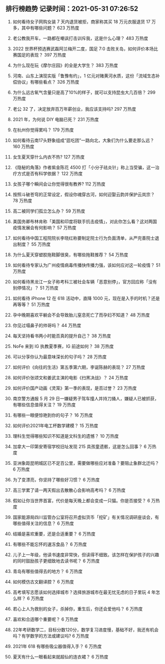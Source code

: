 
## 排行榜趋势 记录时间：2021-05-31 07:26:52
  
  1. 如何看待女子网购女装 7 天内退货被拒，商家称其买 18 万元衣服退货 17 万多，其中有哪些问题？ 623 万热度
    
  2. 老公教我开车，一路都在嘲讽打击训斥我，这是什么心理？ 483 万热度
    
  3. 2022 世界杯预选赛武磊阿兰梅开二度，国足 7:0 击败关岛，如何评价本场比赛国足的表现？ 397 万热度
    
  4. 为什么现在玩《摩尔庄园》的全是大学生？ 383 万热度
    
  5. 河南、山东上演现实版「鲁豫有约」，1 亿元对赌黄河水质，这份「流域生态补偿协议」有哪些看点？ 326 万热度
    
  6. 为什么远古氧气含量只是高了10%的样子，就可以支持昆虫大几百倍？ 299 万热度
    
  7. 老公 32 了，决定放弃百万年薪创业，我应该支持吗? 297 万热度
    
  8. 2021 年，为何说 DIY 电脑已死？ 231 万热度
    
  9. 在杭州你觉得累吗？ 179 万热度
    
  10. 如何看待云南17头野象组成“逛吃团”一路向北，大象们为什么要走那么远？ 160 万热度
    
  11. 女生夏天穿什么内衣不热? 127 万热度
    
  12. 《隐秘的角落》作者紫金陈花 4500 打「小分子祛炎针」称上当受骗，这一治疗方式是否有科学依据？ 122 万热度
    
  13. 女孩子哪个瞬间会让你觉得很有教养? 112 万热度
    
  14. 按照斗破苍穹的正常设定，假设你魂穿古河，如何迎娶云韵并保护云岚宗？ 78 万热度
    
  15. 高二被同学们孤立怎么办？ 59 万热度
    
  16. 美国务卿布林肯称「美国和印度将联手抗击疫情」，对此你怎么看？这对两国疫情发展会有何影响？ 57 万热度
    
  17. 如何看待中国工程院院长李晓红称要制定院士行为负面清单，从严完善院士退出制度？ 55 万热度
    
  18. 为什么夏天穿塑胶拖鞋脚很臭，有哪些拖鞋推荐？ 54 万热度
    
  19. 如何看待专家认为广州疫情病毒传播快传播力强，该如何应对这一轮疫情？ 51 万热度
    
  20. 如何看待黑龙江一女子称考科三被社会车辆「恶意别停」，官方回应称「没有别停情况」？ 51 万热度
    
  21. 如何看待 iPhone 12 在 618 活动中，直降 1000 元，现在是入手的时机？还是再等等？ 51 万热度
    
  22. 孕中晚期喜欢平躺会不会导致胎儿窒息死亡了而孕妇不知道？ 48 万热度
    
  23. 你见过塌鼻子的帅哥吗？ 44 万热度
    
  24. 每天坚持看书两小时能否真的提升自己？ 38 万热度
    
  25. NoFe 来到 IG 执教夏季赛，IG 前途如何？ 38 万热度
    
  26. 可以分享你认为最意味深长的句子吗？ 28 万热度
    
  27. 如何评价《向往的生活》第五季第六期，李诞陈赫的表现？ 27 万热度
    
  28. 如何评价张颂文和姜武主演的电影《扫黑决战》？ 24 万热度
    
  29. 如何评价国产动画《灵笼》第一季的表现，是否过誉？ 23 万热度
    
  30. 南京警方通报 5 月 29 日一嫌疑男子驾车撞人并持刀捅人，嫌疑人已被抓获，有哪些信息值得关注？ 19 万热度
    
  31. 有哪些一眼便惊艳到你的句子？ 16 万热度
    
  32. 如何评价2021年电工杯数学建模？ 15 万热度
    
  33. 理科生觉得哪些知识不知道是文科生的遗憾？ 10 万热度
    
  34. 加拿大一印第安寄宿学校旧址发现 215 具孩童遗骸，这是怎么回事？ 6 万热度
    
  35. 亚洲象距昆明城区已不足百公里，需要做哪些应对准备？要阻止象群北迁吗？ 6 万热度
    
  36. 为了变漂亮，你坚持了哪些好习惯？ 6 万热度
    
  37. 高三学累了请一两天假出去散散心会影响高考吗？ 6 万热度
    
  38. 假如让你当世界首富，代价是每天晚上都会变成一只猫。你是否接受？ 6 万热度
    
  39. 国家能源局四川监管办公室将召开虚拟货币「挖矿」有关情况调研座谈会，有哪些值得关注的信息？ 6 万热度
    
  40. 结婚是喜欢重要，还是合适重要？ 6 万热度
    
  41. 有哪些不能忘怀的速冻食品？ 6 万热度
    
  42. 儿子上一年级，他读书速度非常快，但读得不细致。该怎样在保护孩子的兴趣的同时鼓励孩子更细致地去读书呢？ 6 万热度
    
  43. 青岛有哪些值得去的地方？ 6 万热度
    
  44. 如何模仿古文翻译腔？ 6 万热度
    
  45. 高考填写志愿该如何选择城市？选择旅游城市在最无忧无虑的日子里玩 4 年怎么样？ 6 万热度
    
  46. 若心上人为救别的女子，杀掉你，重生后，你还会爱他吗？ 6 万热度
    
  47. 喜欢和合适哪个重要呢？ 6 万热度
    
  48. 22年考研数学二，目标分数120分，数学复习进度慢，基础不好，我还有机会吗？有学数学的方法或建议吗? 6 万热度
    
  49. 2021年 618 有哪些吸尘器值得入手？ 6 万热度
    
  50. 夏天有什么一眼看起来就超仙的连衣裙？ 6 万热度
    